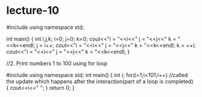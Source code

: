 # lecture-10
#include<iostream>
using namespace std;

int main()
{
    int i,j,k;
    i=0;
    j=0;
    k=0;
    cout<<"i = "<<i<<" j = "<<j<<" k = "<<k<<endl;
    j = i++;
    cout<<"i = "<<i<<" j = "<<j<<" k = "<<k<<endl;
    k = ++i;
    cout<<"i = "<<i<<" j = "<<j<<" k = "<<k<<endl;
}

//2. Print numbers 1 to 100 using for loop

#include<iostream>
using namespace std;
int main()
{
    int i;
    for(i=1;i<101;i++)  //called the update which happens after the interaction(part of a loop is completed)
    {
        cout<<i<<" ";
    }
    return 0;
}
